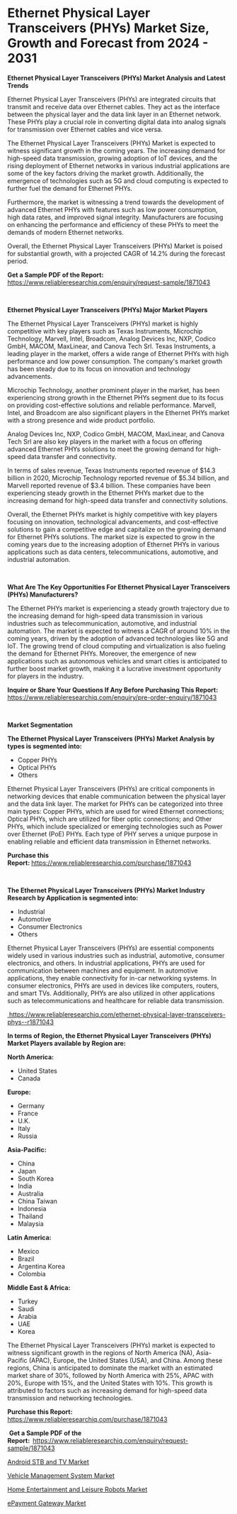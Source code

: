 <p><h1>Ethernet Physical Layer Transceivers (PHYs) Market Size, Growth and Forecast from 2024 - 2031</h1></p><p><strong>Ethernet Physical Layer Transceivers (PHYs) Market Analysis and Latest Trends</strong></p>
<p><p>Ethernet Physical Layer Transceivers (PHYs) are integrated circuits that transmit and receive data over Ethernet cables. They act as the interface between the physical layer and the data link layer in an Ethernet network. These PHYs play a crucial role in converting digital data into analog signals for transmission over Ethernet cables and vice versa.</p><p>The Ethernet Physical Layer Transceivers (PHYs) Market is expected to witness significant growth in the coming years. The increasing demand for high-speed data transmission, growing adoption of IoT devices, and the rising deployment of Ethernet networks in various industrial applications are some of the key factors driving the market growth. Additionally, the emergence of technologies such as 5G and cloud computing is expected to further fuel the demand for Ethernet PHYs.</p><p>Furthermore, the market is witnessing a trend towards the development of advanced Ethernet PHYs with features such as low power consumption, high data rates, and improved signal integrity. Manufacturers are focusing on enhancing the performance and efficiency of these PHYs to meet the demands of modern Ethernet networks.</p><p>Overall, the Ethernet Physical Layer Transceivers (PHYs) Market is poised for substantial growth, with a projected CAGR of 14.2% during the forecast period.</p></p>
<p><strong>Get a Sample PDF of the Report:&nbsp;</strong> <a href="https://www.reliableresearchiq.com/enquiry/request-sample/1871043">https://www.reliableresearchiq.com/enquiry/request-sample/1871043</a></p>
<p>&nbsp;</p>
<p><strong>Ethernet Physical Layer Transceivers (PHYs) Major Market Players</strong></p>
<p><p>The Ethernet Physical Layer Transceivers (PHYs) market is highly competitive with key players such as Texas Instruments, Microchip Technology, Marvell, Intel, Broadcom, Analog Devices Inc, NXP, Codico GmbH, MACOM, MaxLinear, and Canova Tech Srl. Texas Instruments, a leading player in the market, offers a wide range of Ethernet PHYs with high performance and low power consumption. The company's market growth has been steady due to its focus on innovation and technology advancements.</p><p>Microchip Technology, another prominent player in the market, has been experiencing strong growth in the Ethernet PHYs segment due to its focus on providing cost-effective solutions and reliable performance. Marvell, Intel, and Broadcom are also significant players in the Ethernet PHYs market with a strong presence and wide product portfolio.</p><p>Analog Devices Inc, NXP, Codico GmbH, MACOM, MaxLinear, and Canova Tech Srl are also key players in the market with a focus on offering advanced Ethernet PHYs solutions to meet the growing demand for high-speed data transfer and connectivity.</p><p>In terms of sales revenue, Texas Instruments reported revenue of $14.3 billion in 2020, Microchip Technology reported revenue of $5.34 billion, and Marvell reported revenue of $3.4 billion. These companies have been experiencing steady growth in the Ethernet PHYs market due to the increasing demand for high-speed data transfer and connectivity solutions.</p><p>Overall, the Ethernet PHYs market is highly competitive with key players focusing on innovation, technological advancements, and cost-effective solutions to gain a competitive edge and capitalize on the growing demand for Ethernet PHYs solutions. The market size is expected to grow in the coming years due to the increasing adoption of Ethernet PHYs in various applications such as data centers, telecommunications, automotive, and industrial automation.</p></p>
<p>&nbsp;</p>
<p><strong>What Are The Key Opportunities For Ethernet Physical Layer Transceivers (PHYs) Manufacturers?</strong></p>
<p><p>The Ethernet PHYs market is experiencing a steady growth trajectory due to the increasing demand for high-speed data transmission in various industries such as telecommunication, automotive, and industrial automation. The market is expected to witness a CAGR of around 10% in the coming years, driven by the adoption of advanced technologies like 5G and IoT. The growing trend of cloud computing and virtualization is also fueling the demand for Ethernet PHYs. Moreover, the emergence of new applications such as autonomous vehicles and smart cities is anticipated to further boost market growth, making it a lucrative investment opportunity for players in the industry.</p></p>
<p><strong>Inquire or Share Your Questions If Any Before Purchasing This Report:</strong> <a href="https://www.reliableresearchiq.com/enquiry/pre-order-enquiry/1871043">https://www.reliableresearchiq.com/enquiry/pre-order-enquiry/1871043</a></p>
<p>&nbsp;</p>
<p><strong>Market Segmentation</strong></p>
<p><strong>The Ethernet Physical Layer Transceivers (PHYs) Market Analysis by types is segmented into:</strong></p>
<p><ul><li>Copper PHYs</li><li>Optical PHYs</li><li>Others</li></ul></p>
<p><p>Ethernet Physical Layer Transceivers (PHYs) are critical components in networking devices that enable communication between the physical layer and the data link layer. The market for PHYs can be categorized into three main types: Copper PHYs, which are used for wired Ethernet connections; Optical PHYs, which are utilized for fiber optic connections; and Other PHYs, which include specialized or emerging technologies such as Power over Ethernet (PoE) PHYs. Each type of PHY serves a unique purpose in enabling reliable and efficient data transmission in Ethernet networks.</p></p>
<p><strong>Purchase this Report:&nbsp;</strong><a href="https://www.reliableresearchiq.com/purchase/1871043">https://www.reliableresearchiq.com/purchase/1871043</a></p>
<p>&nbsp;</p>
<p><strong>The Ethernet Physical Layer Transceivers (PHYs) Market Industry Research by Application is segmented into:</strong></p>
<p><ul><li>Industrial</li><li>Automotive</li><li>Consumer Electronics</li><li>Others</li></ul></p>
<p><p>Ethernet Physical Layer Transceivers (PHYs) are essential components widely used in various industries such as industrial, automotive, consumer electronics, and others. In industrial applications, PHYs are used for communication between machines and equipment. In automotive applications, they enable connectivity for in-car networking systems. In consumer electronics, PHYs are used in devices like computers, routers, and smart TVs. Additionally, PHYs are also utilized in other applications such as telecommunications and healthcare for reliable data transmission.</p></p>
<p><a href="https://www.reliableresearchiq.com/ethernet-physical-layer-transceivers-phys--r1871043">&nbsp;https://www.reliableresearchiq.com/ethernet-physical-layer-transceivers-phys--r1871043</a></p>
<p><strong>In terms of Region, the Ethernet Physical Layer Transceivers (PHYs) Market Players available by Region are:</strong></p>
<p>
    <p> <strong> North America: </strong>
        <ul>
            <li>United States</li>
            <li>Canada</li>
        </ul>
        </p> 
    <p> <strong> Europe: </strong>
        <ul>
            <li>Germany</li>
            <li>France</li>
            <li>U.K.</li>
            <li>Italy</li>
            <li>Russia</li>
        </ul>
        </p> 
    <p> <strong> Asia-Pacific: </strong>
        <ul>
            <li>China</li>
            <li>Japan</li>
            <li>South Korea</li>
            <li>India</li>
            <li>Australia</li>
            <li>China Taiwan</li>
            <li>Indonesia</li>
            <li>Thailand</li>
            <li>Malaysia</li>
        </ul>
        </p> 
    <p> <strong> Latin America: </strong>
        <ul>
            <li>Mexico</li>
            <li>Brazil</li>
            <li>Argentina Korea</li>
            <li>Colombia</li>
        </ul>
        </p> 
    <p> <strong> Middle East & Africa: </strong>
        <ul>
            <li>Turkey</li>
            <li>Saudi</li>
            <li>Arabia</li>
            <li>UAE</li>
            <li>Korea</li>
        </ul>
    </p>
    </p>
<p><p>The Ethernet Physical Layer Transceivers (PHYs) market is expected to witness significant growth in the regions of North America (NA), Asia-Pacific (APAC), Europe, the United States (USA), and China. Among these regions, China is anticipated to dominate the market with an estimated market share of 30%, followed by North America with 25%, APAC with 20%, Europe with 15%, and the United States with 10%. This growth is attributed to factors such as increasing demand for high-speed data transmission and networking technologies.</p></p>
<p><strong>Purchase this Report: </strong><a href="https://www.reliableresearchiq.com/purchase/1871043">https://www.reliableresearchiq.com/purchase/1871043</a></p>
<p>&nbsp;<strong>Get a Sample PDF of the Report:&nbsp;&nbsp;</strong><a href="https://www.reliableresearchiq.com/enquiry/request-sample/1871043">https://www.reliableresearchiq.com/enquiry/request-sample/1871043</a></p>
<p><strong></strong></p>
<p><p><a href="https://github.com/rahu1506/Market-Research-Report-List-5/blob/main/android-stb-and-tv-market.md">Android STB and TV Market</a></p><p><a href="https://www.linkedin.com/pulse/vehicle-management-system-market-size-growing-cagr-96-report-tncvc">Vehicle Management System Market</a></p><p><a href="https://github.com/juniordelafrance/Market-Research-Report-List-4/blob/main/home-entertainment-and-leisure-robots-market.md">Home Entertainment and Leisure Robots Market</a></p><p><a href="https://www.linkedin.com/pulse/navigating-global-epayment-gateway-market-landscape-trends-u2eec">ePayment Gateway Market</a></p></p>